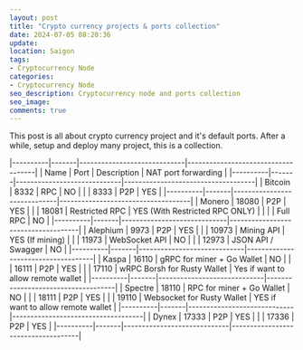 ```yaml
---
layout: post
title: "Crypto currency projects & ports collection"
date: 2024-07-05 08:20:36
update:
location: Saigon
tags:
- Cryptocurrency Node
categories:
- Cryptocurrency Node
seo_description: Cryptocurrency node and ports collection
seo_image:
comments: true
---
```


This post is all about crypto currency project and it's default ports. After a while, setup and deploy many project, this is a collection.

|----------|-------|-----------------------------|------------------------------------|
| Name     | Port  | Description                 | NAT port forwarding                |
|----------|-------|-----------------------------|------------------------------------|
| Bitcoin  | 8332  | RPC                         | NO                                 |
|          | 8333  | P2P                         | YES                                |
|----------|-------|-----------------------------|------------------------------------|
| Monero   | 18080 | P2P                         | YES                                |
|          | 18081 | Restricted RPC              | YES  (With Restricted RPC ONLY)    |
|          |       | Full RPC                    | NO                                 |
|----------|-------|-----------------------------|------------------------------------|
| Alephium | 9973  | P2P                         | YES                                |
|          | 10973 | Mining API                  | YES (If mining)                    |
|          | 11973 | WebSocket API               | NO                                 |
|          | 12973 | JSON API / Swagger          | NO                                 |
|----------|-------|-----------------------------|------------------------------------|
| Kaspa    | 16110 | gRPC for miner + Go Wallet  | NO                                 |
|          | 16111 | P2P                         | YES                                |
|          | 17110 | wRPC Borsh for Rusty Wallet | Yes if want to allow remote wallet |
|----------|-------|-----------------------------|------------------------------------|
| Spectre  | 18110 | RPC for miner + Go Wallet   | NO                                 |
|          | 18111 | P2P                         | YES                                |
|          | 19110 | Websocket for Rusty Wallet  | YES if want to allow remote wallet |
|----------|-------|-----------------------------|------------------------------------|
| Dynex    | 17333 | P2P                         | YES                                |
|          | 17336 | P2P                         | YES                                |
|----------|-------|-----------------------------|------------------------------------|
